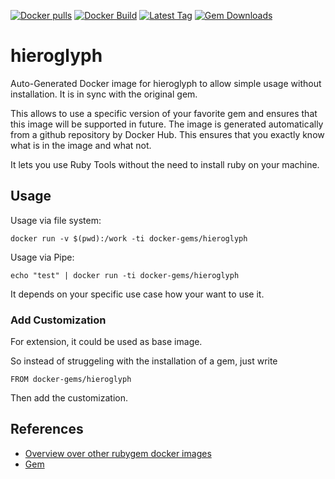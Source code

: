 [![Docker pulls](https://img.shields.io/docker/pulls/rubygem/hieroglyph.svg)](https://hub.docker.com/r/rubygem/hieroglyph/)
[![Docker Build](https://img.shields.io/docker/automated/rubygem/hieroglyph.svg)](https://hub.docker.com/r/rubygem/hieroglyph/)
[![Latest Tag](https://img.shields.io/github/tag/docker-rubygem/hieroglyph.svg)](https://hub.docker.com/r/rubygem/hieroglyph/)
[![Gem Downloads](https://img.shields.io/gem/dt/hieroglyph.svg)](https://rubygems.org/gems/hieroglyph/)
# hieroglyph

Auto-Generated Docker image for hieroglyph to allow simple usage without installation.
It is in sync with the original gem.

This allows to use a specific version of your favorite gem and ensures that this image will be supported in future.
The image is generated automatically from a github repository by Docker Hub.
This ensures that you exactly know what is in the image and what not.

It lets you use Ruby Tools without the need to install ruby on your machine.

## Usage

Usage via file system:

`docker run -v $(pwd):/work -ti docker-gems/hieroglyph`

Usage via Pipe:

`echo "test" | docker run -ti docker-gems/hieroglyph`

It depends on your specific use case how your want to use it.

### Add Customization

For extension, it could be used as base image.

So instead of struggeling with the installation of a gem, just write

`FROM docker-gems/hieroglyph`

Then add the customization.

## References

 - [Overview over other rubygem docker images](https://github.com/thinkbot/docker-rubygem)
 - [Gem](https://rubygems.org/gems/hieroglyph/)
